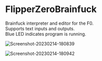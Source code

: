 # FlipperZeroBrainfuck

Brainfuck interpreter and editor for the F0.  
Supports text inputs and outputs.  
Blue LED indicates program is running.  

![Screenshot-20230214-180839](https://user-images.githubusercontent.com/16545187/218821549-c024fee3-ae74-49ce-8e3d-da7aed88e62d.png)

![Screenshot-20230214-180942](https://user-images.githubusercontent.com/16545187/218821617-67a5db12-bbeb-4e78-8d69-01ca6fa65650.png)
